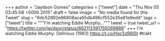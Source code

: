 
+++
author = "Jaydson Gomes"
categories = ["tweet"]
date = "Thu Nov 05 03:45:08 +0000 2015"
draft = false
image = "No media found for this Tweet"
slug = "6dc52892e86808aca55db496cf552e35e81e9edd"
tags = ["tweet"]
title = """I'm watching Eddie Murphy..."""
tweet = true
tweet_url = "https://twitter.com/jaydson/status/662113391759269888"
+++
I'm watching Eddie Murphy: Delirious (1983) https://t.co/Hxc5zR6ISt #trakt
